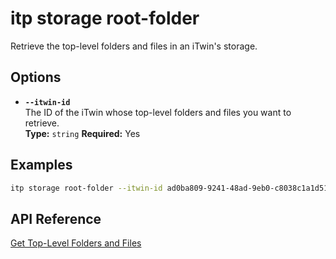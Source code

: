 # itp storage root-folder

Retrieve the top-level folders and files in an iTwin's storage.

## Options

- **`--itwin-id`**  
  The ID of the iTwin whose top-level folders and files you want to retrieve.  
  **Type:** `string` **Required:** Yes

## Examples

```bash
itp storage root-folder --itwin-id ad0ba809-9241-48ad-9eb0-c8038c1a1d51
```

## API Reference

[Get Top-Level Folders and Files](https://developer.bentley.com/apis/storage/operations/get-top-level-folders-and-files-by-project/)
